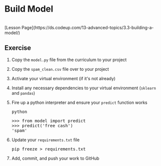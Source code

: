 <h1>Build Model</h1>
<br>
[Lesson Page](https://ds.codeup.com/13-advanced-topics/3.3-building-a-model/)
<br>
<h2 id="exercise">Exercise</h2>
<ol>
<li>
<p>Copy the <code>model.py</code> file from the curriculum to your project</p>
</li>
<li>
<p>Copy the <code>spam_clean.csv</code> file over to your project</p>
</li>
<li>
<p>Activate your virtual environment (if it's not already)</p>
</li>
<li>
<p>Install any necessary dependencies to your virtual environment (<code>sklearn</code> and
   <code>pandas</code>)</p>
</li>
<li>
<p>Fire up a python interpreter and ensure your <code>predict</code> function works</p>
<div class="highlight"><pre><span></span>python
</pre></div>

<div class="highlight"><pre><span></span>&gt;&gt;&gt; from model import predict
&gt;&gt;&gt; predict(&#39;free cash&#39;)
&#39;spam&#39;
</pre></div>

</li>
<li>
<p>Update your <code>requirements.txt</code> file</p>
<div class="highlight"><pre><span></span>pip freeze &gt; requirements.txt
</pre></div>

</li>
<li>
<p>Add, commit, and push your work to GitHub</p>
</li>
</ol>